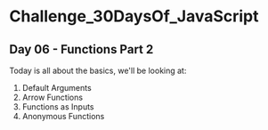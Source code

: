 # Challenge_30DaysOf_JavaScript

## Day 06 - Functions Part 2

Today is all about the basics, we'll be looking at:

1. Default Arguments
2. Arrow Functions
3. Functions as Inputs
4. Anonymous Functions